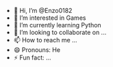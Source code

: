 - 👋 Hi, I’m @Enzo0182
- 👀 I’m interested in Games
- 🌱 I’m currently learning Python
- 💞️ I’m looking to collaborate on ...
- 📫 How to reach me ...
- 😄 Pronouns: He
- ⚡ Fun fact: ...

<!---
Enzo0182/Enzo0182 is a ✨ special ✨ repository because its `README.md` (this file) appears on your GitHub profile.
You can click the Preview link to take a look at your changes.
--->
